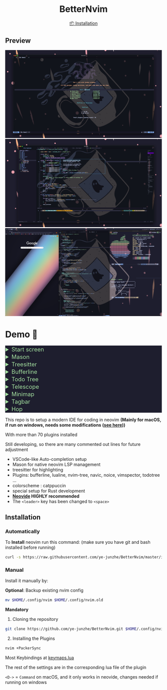 <div align="center">
 <h1> BetterNvim </h1>
 <a href="https://github.com/ye-junzhe/BetterNvim/#Installation">📦 Installation</a>
</div>

## Preview

![BetterNvim Dashboard](./pic/Dashboard.png)
![BetterNvim Demo](./pic/Coding.png)
![BetterNvim with other apps](./pic/Desktop.png)

# Demo 🎥
<details>
  <summary>Start screen</summary>
  <video src="./video/Start.mov" controls></video>
</details>

<details>
  <summary>Mason</summary>
  <video src="./video/Mason_for_lsp.mov" controls></video>
</details>

<details>
  <summary>Treesitter</summary>
  <video src="./video/Treesitter_for_highlight.mov" controls></video>
</details>

<details>
  <summary>Bufferline</summary>
  <video src="./video/Switch_between_tabs.mov" controls></video>
</details>

<details>
  <summary>Todo Tree</summary>
  <video src="./video/TodoTree.mov" controls></video>
</details>

<details>
  <summary>Telescope</summary>
  <video src="./video/Telescope.mov" controls></video>
</details>

<details>
  <summary>Minimap</summary>
  <video src="./video/Minimap.mov" controls></video>
</details>

<details>
  <summary>Tagbar</summary>
  <video src="./video/Tagbar.mov" controls></video>
</details>

<details>
  <summary>Hop</summary>
  <video src="./video/Hop.mov" controls></video>
</details>

This repo is to setup a modern IDE for coding in neovim **(Mainly for macOS, if run on windows, needs some modifications ([see here](https://github.com/ye-junzhe/BetterNvim#:~:text=%3CD%2D%3E%20%3D%20Command%20on%20macOS%2C%20and%20it%20only%20works%20in%20neovide%2C%20changes%20needed%20if%20running%20on%20windows)))**

With more than 70 plugins installed

Still developing, so there are many commented out lines for future adjustment

- VSCode-like Auto-completion setup
- Mason for native neovim LSP management
- treesitter for highlighting
- Plugins: bufferline, lualine, nvim-tree, navic, noice, vimspector, todotree ...
- colorscheme : catppuccin
- special setup for Rust development
- **[Neovide](https://neovide.dev/) HIGHLY recommended**
- The `<leader>` key has been changed to `<space>`

## Installation

### Automatically

To **Install** neovim run this command:
(make sure you have git and bash installed before running)

```bash
curl -s https://raw.githubusercontent.com/ye-junzhe/BetterNvim/master/install.sh | bash -s
```

### Manual

Install it manually by:

**Optional**: Backup existing nvim config

```bash
mv $HOME/.config/nvim $HOME/.config/nvim.old
```

**Mandatory**

1. Cloning the repository

```bash
git clone https://github.com/ye-junzhe/BetterNvim.git $HOME/.config/nvim
```

2. Installing the Plugins

```bash
nvim +PackerSync
```

Most Keybindings at [keymaps.lua](https://github.com/ye-junzhe/BetterNvim/blob/master/lua/Junzhe/core/keymaps.lua)

The rest of the settings are in the corresponding lua file of the plugin

`<D->` = `Command` on macOS, and it only works in neovide, changes needed if running on windows

<style>
  details summary {
    font-size: 1.3em;
    color: #A6E3A1;
    background-color: #1E1E2E;
  }
  details {
    border: 1px solid #1E1E2E;
  }
</style>

<script>
  document.querySelectorAll("details").forEach(function(details) {
    details.querySelector("summary").addEventListener("click", function() {
      details.open = !details.open;
    });
  });
</script>
